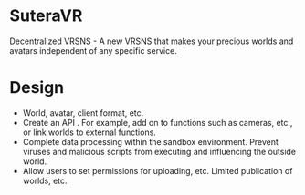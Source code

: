 # SuteraVR
Decentralized VRSNS - A new VRSNS that makes your precious worlds and avatars independent of any specific service.

# Design

- World, avatar, client format, etc.
- Create an API . For example, add on to functions such as cameras, etc., or link worlds to external functions.
- Complete data processing within the sandbox environment. Prevent viruses and malicious scripts from executing and influencing the outside world.
- Allow users to set permissions for uploading, etc. Limited publication of worlds, etc.
